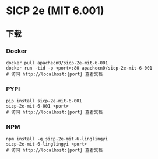 # SICP 2e (MIT 6.001)

## 下载

### Docker

```
docker pull apachecn0/sicp-2e-mit-6-001
docker run -tid -p <port>:80 apachecn0/sicp-2e-mit-6-001
# 访问 http://localhost:{port} 查看文档
```

### PYPI

```
pip install sicp-2e-mit-6-001
sicp-2e-mit-6-001 <port>
# 访问 http://localhost:{port} 查看文档
```

### NPM

```
npm install -g sicp-2e-mit-6-linglingyi
sicp-2e-mit-6-linglingyi <port>
# 访问 http://localhost:{port} 查看文档
```